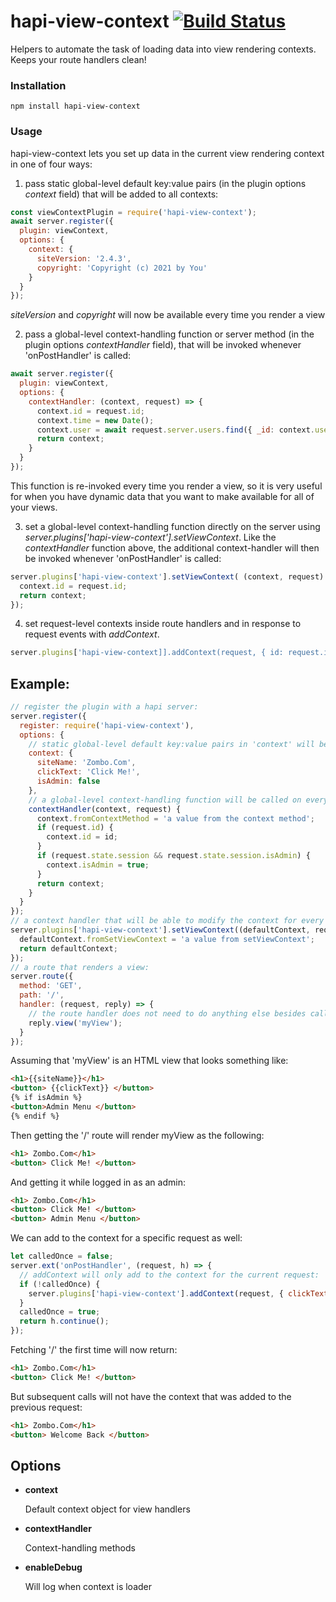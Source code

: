 # hapi-view-context [![Build Status](https://travis-ci.org/firstandthird/hapi-view-context.svg?branch=master)](https://travis-ci.org/firstandthird/hapi-view-context)

Helpers to automate the task of loading data into view rendering contexts.  Keeps your route handlers clean!

### Installation

`npm install hapi-view-context`

### Usage

hapi-view-context lets you set up data in the current view rendering context in one of four ways:

1. pass static global-level default key:value pairs (in the plugin options _context_ field) that will be added to all contexts:
```js
const viewContextPlugin = require('hapi-view-context');
await server.register({
  plugin: viewContext,
  options: {
    context: {
      siteVersion: '2.4.3',
      copyright: 'Copyright (c) 2021 by You'
    }
  }
});
```

_siteVersion_ and _copyright_ will now be available every time you render a view

2. pass a global-level context-handling function or server method (in the plugin options _contextHandler_ field), that will be invoked whenever 'onPostHandler' is called:
```js
await server.register({
  plugin: viewContext,
  options: {
    contextHandler: (context, request) => {
      context.id = request.id;
      context.time = new Date();
      context.user = await request.server.users.find({ _id: context.userId });
      return context;
    }
  }
});
```

This function is re-invoked every time you render a view, so it is very useful for when you have dynamic data that you want to make available for all of your views.

3. set a global-level context-handling function directly on the server using _server.plugins['hapi-view-context'].setViewContext_.  Like the _contextHandler_ function above, the additional context-handler will then be invoked whenever 'onPostHandler' is called:
```js
server.plugins['hapi-view-context'].setViewContext( (context, request) => {
  context.id = request.id;
  return context;
});
```

4. set request-level contexts inside route handlers and in response to request events with _addContext_.
```js
server.plugins['hapi-view-context]].addContext(request, { id: request.id });
```

## Example:

```js
// register the plugin with a hapi server:
server.register({
  register: require('hapi-view-context'),
  options: {
    // static global-level default key:value pairs in 'context' will be added to all contexts:
    context: {
      siteName: 'Zombo.Com',
      clickText: 'Click Me!',
      isAdmin: false
    },
    // a global-level context-handling function will be called on every request:
    contextHandler(context, request) {
      context.fromContextMethod = 'a value from the context method';
      if (request.id) {
        context.id = id;
      }
      if (request.state.session && request.state.session.isAdmin) {
        context.isAdmin = true;
      }
      return context;
    }
  }
});
// a context handler that will be able to modify the context for every request
server.plugins['hapi-view-context'].setViewContext((defaultContext, request) => {
  defaultContext.fromSetViewContext = 'a value from setViewContext';
  return defaultContext;
});
// a route that renders a view:
server.route({
  method: 'GET',
  path: '/',
  handler: (request, reply) => {
    // the route handler does not need to do anything else besides call the view renderer:
    reply.view('myView');
  }
});
```

Assuming that 'myView' is an HTML view that looks something like:
```html
<h1>{{siteName}}</h1>
<button> {{clickText}} </button>
{% if isAdmin %}
<button>Admin Menu </button>
{% endif %}
```

Then getting the '/' route will render myView as the following:
```html
<h1> Zombo.Com</h1>
<button> Click Me! </button>
```

And getting it while logged in as an admin:
```html
<h1> Zombo.Com</h1>
<button> Click Me! </button>
<button> Admin Menu </button>
```

We can add to the context for a specific request as well:

```js
let calledOnce = false;
server.ext('onPostHandler', (request, h) => {
  // addContext will only add to the context for the current request:
  if (!calledOnce) {
    server.plugins['hapi-view-context'].addContext(request, { clickText: 'Welcome Back' });
  }
  calledOnce = true;
  return h.continue();
});
```

Fetching '/' the first time will now return:
```html
<h1> Zombo.Com</h1>
<button> Click Me! </button>
```

But subsequent calls will not have the context that was added to the previous request:
```html
<h1> Zombo.Com</h1>
<button> Welcome Back </button>
```

## Options
- __context__

   Default context object for view handlers

- __contextHandler__

  Context-handling methods

- __enableDebug__

  Will log when context is loader
